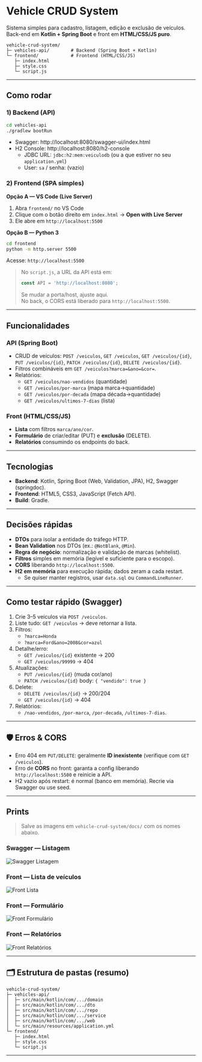 # Vehicle CRUD System

Sistema simples para cadastro, listagem, edição e exclusão de veículos.  
Back-end em **Kotlin + Spring Boot** e front em **HTML/CSS/JS puro**.

```
vehicle-crud-system/
├─ vehicles-api/        # Backend (Spring Boot + Kotlin)
└─ frontend/            # Frontend (HTML/CSS/JS)
   ├─ index.html
   ├─ style.css
   └─ script.js
```

---

##  Como rodar

### 1) Backend (API)
```bash
cd vehicles-api
./gradlew bootRun
```
- Swagger: http://localhost:8080/swagger-ui/index.html
- H2 Console: http://localhost:8080/h2-console
   - JDBC URL: `jdbc:h2:mem:veiculodb` (ou a que estiver no seu `application.yml`)
   - User: `sa` / senha: (vazio)

### 2) Frontend (SPA simples)
**Opção A — VS Code (Live Server)**
1. Abra `frontend/` no VS Code
2. Clique com o botão direito em `index.html` → **Open with Live Server**
3. Ele abre em `http://localhost:5500`

**Opção B — Python 3**
```bash
cd frontend
python -m http.server 5500
```
Acesse: `http://localhost:5500`

> No `script.js`, a URL da API está em:
> ```js
> const API = 'http://localhost:8080';
> ```
> Se mudar a porta/host, ajuste aqui.  
> No back, o CORS está liberado para `http://localhost:5500`.

---

##  Funcionalidades

### API (Spring Boot)
- CRUD de veículos: `POST /veiculos`, `GET /veiculos`, `GET /veiculos/{id}`, `PUT /veiculos/{id}`, `PATCH /veiculos/{id}`, `DELETE /veiculos/{id}`.
- Filtros combináveis em `GET /veiculos?marca=&ano=&cor=`.
- Relatórios:
   - `GET /veiculos/nao-vendidos` (quantidade)
   - `GET /veiculos/por-marca` (mapa marca→quantidade)
   - `GET /veiculos/por-decada` (mapa década→quantidade)
   - `GET /veiculos/ultimos-7-dias` (lista)

### Front (HTML/CSS/JS)
- **Lista** com filtros `marca/ano/cor`.
- **Formulário** de criar/editar (PUT) e **exclusão** (DELETE).
- **Relatórios** consumindo os endpoints do back.

---

##  Tecnologias

- **Backend**: Kotlin, Spring Boot (Web, Validation, JPA), H2, Swagger (springdoc).
- **Frontend**: HTML5, CSS3, JavaScript (Fetch API).
- **Build**: Gradle.

---

##  Decisões rápidas

- **DTOs** para isolar a entidade do tráfego HTTP.
- **Bean Validation** nos DTOs (ex.: `@NotBlank`, `@Min`).
- **Regra de negócio**: normalização e validação de marcas (whitelist).
- **Filtros** simples em memória (legível e suficiente para o escopo).
- **CORS** liberando `http://localhost:5500`.
- **H2 em memória** para execução rápida; dados zeram a cada restart.
   - Se quiser manter registros, usar `data.sql` ou `CommandLineRunner`.

---

##  Como testar rápido (Swagger)

1) Crie 3–5 veículos via `POST /veiculos`.
2) Liste tudo: `GET /veiculos` → deve retornar a lista.
3) Filtros:
   - `?marca=Honda`
   - `?marca=Ford&ano=2008&cor=azul`
4) Detalhe/erro:
   - `GET /veiculos/{id}` existente → 200
   - `GET /veiculos/99999` → 404
5) Atualizações:
   - `PUT /veiculos/{id}` (muda cor/ano)
   - `PATCH /veiculos/{id}` body: `{ "vendido": true }`
6) Delete:
   - `DELETE /veiculos/{id}` → 200/204
   - `GET /veiculos/{id}` → 404
7) Relatórios:
   - `/nao-vendidos`, `/por-marca`, `/por-decada`, `/ultimos-7-dias`.

---

## 🛡 Erros & CORS

- Erro 404 em `PUT/DELETE`: geralmente **ID inexistente** (verifique com `GET /veiculos`).
- Erro de **CORS** no front: garanta a config liberando `http://localhost:5500` e reinicie a API.
- H2 vazio após restart: é normal (banco em memória). Recrie via Swagger ou use seed.

---

##  Prints

> Salve as imagens em `vehicle-crud-system/docs/` com os nomes abaixo.

### Swagger — Listagem
![Swagger Listagem](./docs/swagger-listagem.png)

### Front — Lista de veículos
![Front Lista](./docs/front-lista.png)

### Front — Formulário
![Front Formulário](./docs/front-formulario.png)

### Front — Relatórios
![Front Relatórios](./docs/front-relatorios.png)

---

## 🗂 Estrutura de pastas (resumo)
```
vehicle-crud-system/
├─ vehicles-api/
│  ├─ src/main/kotlin/com/.../domain
│  ├─ src/main/kotlin/com/.../dto
│  ├─ src/main/kotlin/com/.../repo
│  ├─ src/main/kotlin/com/.../service
│  ├─ src/main/kotlin/com/.../web
│  └─ src/main/resources/application.yml
└─ frontend/
   ├─ index.html
   ├─ style.css
   └─ script.js
```

---